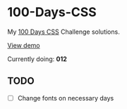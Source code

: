# 100-Days-CSS

My [100 Days CSS](https://100dayscss.com/) Challenge solutions.

[View demo](https://jos-cabrera.github.io/100-Days-CSS/)

Currently doing: **012**

## TODO

- [ ] Change fonts on necessary days
